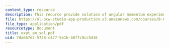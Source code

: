 ```yaml
---
content_type: resource
description: This reource provide solution of angular momentum experiments.
file: https://ol-ocw-studio-app-production.s3.amazonaws.com/courses/8-01x-physics-i-classical-mechanics-with-an-experimental-focus-fall-2002/7da667e25728c4775e1bb8f7c9cc5416_expt_am_sol.pdf
file_type: application/pdf
resourcetype: Document
title: expt_am_sol.pdf
uid: 7da667e2-5728-c477-5e1b-b8f7c9cc5416
---
```

